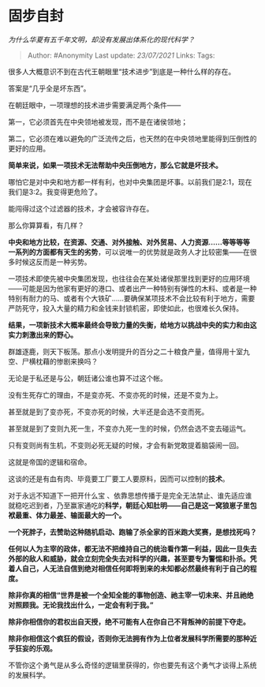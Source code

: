 # 固步自封
*为什么华夏有五千年文明，却没有发展出体系化的现代科学？*

> Author: #Anonymity
Last update: *23/07/2021* 
Links:
Tags:    


很多人大概意识不到在古代王朝眼里“技术进步”到底是一种什么样的存在。

答案是“几乎全是坏东西”。

在朝廷眼中，一项理想的技术进步需要满足两个条件——

第一，它必须首先在中央领地被发现，而不是在诸侯领地；

第二，它必须在难以避免的广泛流传之后，也天然的在中央领地里能得到压倒性的更好的应用。

**简单来说，如果一项技术无法帮助中央压倒地方，那么它就是坏技术。**

哪怕它是对中央和地方都一样有利，也对中央集团是坏事。以前我们是2:1，现在我们是3:2。我变得更危险了。

能闯得过这个过滤器的技术，才会被容许存在。

那么你算算看，有几样？

**中央和地方比较，在资源、交通、对外接触、对外贸易、人力资源……等等等等一系列的方面都有天生的劣势**，可以说唯一的优势就是政务人才比较密集——在很多时候这反而是一种劣势。

一项技术即使先被中央集团发现，也往往会在某处诸侯那里找到更好的应用环境——可能是因为他家有更好的港口、或者出产一种特别有弹性的木料、或者是一种特别有耐力的马、或者有个大铁矿……要确保某项技术不会比较有利于地方，需要严防死守，投入大量的精力和金钱来封锁机密，即使如此，也很难长久保持。

**结果，一项新技术大概率最终会导致力量的失衡，给地方以挑战中央的实力和由这实力刺激出来的野心。**

群雄逐鹿，则天下板荡。那点小发明提升的百分之二十粮食产量，值得用十室九空、尸横枕藉的惨剧来换吗？

无论是于私还是与公，朝廷诸公谁也算不过这个帐。

没有生死存亡的理由，不是变亦死、不变亦死的时候，还是不变为上。

甚至就是到了变亦死，不变亦死的时候，大半还是会选不变而死。

甚至就是到了变则九死一生，不变亦九死一生的时候，仍然会选不变去碰运气。

只有变则尚有生机，不变则必死无疑的时候，才会有新党敢提着脑袋闹一回。

这就是帝国的逻辑和宿命。

这谈的还是有血有肉、毕竟要工厂要工人要原料，因而可以控制的**技术**。

对于永远不知道下一把开什么宝 、依靠思想传播于是完全无法禁止、谁先适应谁就稳吃迟到者，乃至赢家通吃的**科学，朝廷心知肚明——自己是这一窝狼崽子里包袱最重、体力最差、输面最大的一个。**

**一个死胖子，去赞助这种随机启动、跑输了杀全家的百米跑大奖赛，是想找死吗？**

**任何以人为主宰的政体，都无法不把维持自己的统治看作第一利益，因此一旦失去外部的敌人和威胁，就会立刻完全失去对科学的兴趣，甚至要专为警惕和扑杀。凭着人自己，人无法自信到绝对相信任何即将到来的未知都必然最终有利于自己的程度。**

**除非你真的相信“世界是被一个全知全能的事物创造、祂主宰一切未来、并且祂绝对照顾我。无论我找出什么，一定会有利于我。”**

**除非你相信你的君权出自天授，绝不可能有人在你自己不背叛神的前提下夺走。**

**除非你相信这个疯狂的假设，否则你无法拥有作为上位者发展科学所需要的那种近乎狂妄的乐观。**

不管你这个勇气是从多么奇怪的逻辑里获得的，你也要先有这个勇气才谈得上系统的发展科学。



